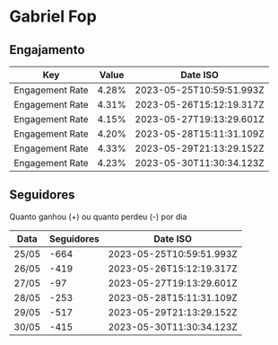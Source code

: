 # Gabriel Fop

## Engajamento

| Key             | Value | Date ISO                 |
| --------------- | ----- | ------------------------ |
| Engagement Rate | 4.28% | 2023-05-25T10:59:51.993Z |
| Engagement Rate | 4.31% | 2023-05-26T15:12:19.317Z |
| Engagement Rate | 4.15% | 2023-05-27T19:13:29.601Z |
| Engagement Rate | 4.20% | 2023-05-28T15:11:31.109Z |
| Engagement Rate | 4.33% | 2023-05-29T21:13:29.152Z |
| Engagement Rate | 4.23% | 2023-05-30T11:30:34.123Z |

## Seguidores

Quanto ganhou (+) ou quanto perdeu (-) por dia

| Data  | Seguidores | Date ISO                 |
| ----- | ---------- | ------------------------ |
| 25/05 | -664       | 2023-05-25T10:59:51.993Z |
| 26/05 | -419       | 2023-05-26T15:12:19.317Z |
| 27/05 | -97        | 2023-05-27T19:13:29.601Z |
| 28/05 | -253       | 2023-05-28T15:11:31.109Z |
| 29/05 | -517       | 2023-05-29T21:13:29.152Z |
| 30/05 | -415       | 2023-05-30T11:30:34.123Z |
